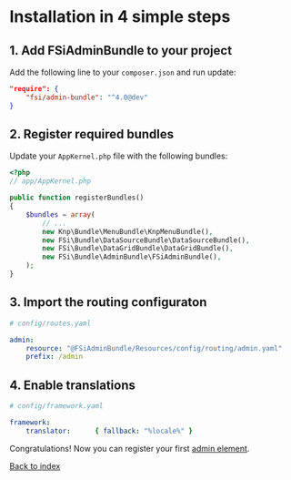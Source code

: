# Installation in 4 simple steps

## 1. Add FSiAdminBundle to your project

Add the following line to your `composer.json` and run update:

```json
"require": {
    "fsi/admin-bundle": "^4.0@dev"
}
```

## 2. Register required bundles

Update your `AppKernel.php` file with the following bundles:

```php
<?php
// app/AppKernel.php

public function registerBundles()
{
    $bundles = array(
        // ...
        new Knp\Bundle\MenuBundle\KnpMenuBundle(),
        new FSi\Bundle\DataSourceBundle\DataSourceBundle(),
        new FSi\Bundle\DataGridBundle\DataGridBundle(),
        new FSi\Bundle\AdminBundle\FSiAdminBundle(),
    );
}
```

## 3. Import the routing configuraton

```yaml
# config/routes.yaml

admin:
    resource: "@FSiAdminBundle/Resources/config/routing/admin.yaml"
    prefix: /admin
```

## 4. Enable translations

```yaml
# config/framework.yaml

framework:
    translator:      { fallback: "%locale%" }
```

Congratulations! Now you can register your first [admin element](admin_element.md).

[Back to index](index.md)
